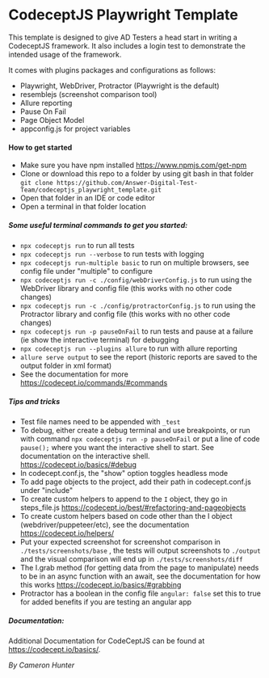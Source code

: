 # CodeceptJS Playwright Template  

This template is designed to give AD Testers a head start in writing a CodeceptJS framework. It also includes a login test to demonstrate the intended usage of the framework.  

It comes with plugins packages and configurations as follows:  
- Playwright, WebDriver, Protractor (Playwright is the default)
- resemblejs (screenshot comparison tool)
- Allure reporting
- Pause On Fail
- Page Object Model
- appconfig.js for project variables

#### How to get started
- Make sure you have npm installed https://www.npmjs.com/get-npm
- Clone or download this repo to a folder by using git bash in that folder `git clone https://github.com/Answer-Digital-Test-Team/codeceptjs_playwright_template.git`
- Open that folder in an IDE or code editor
- Open a terminal in that folder location

##### Some useful terminal commands to get you started:  
- `npx codeceptjs run` to run all tests
- `npx codeceptjs run --verbose` to run tests with logging
- `npx codeceptjs run-multiple basic` to run on multiple browsers, see config file under "multiple" to configure
- `npx codeceptjs run -c ./config/webDriverConfig.js` to run using the WebDriver library and config file (this works with no other code changes)
- `npx codeceptjs run -c ./config/protractorConfig.js` to run using the Protractor library and config file (this works with no other code changes)
- `npx codeceptjs run -p pauseOnFail` to run tests and pause at a failure (ie show the interactive terminal) for debugging
- `npx codeceptjs run --plugins allure` to run with allure reporting
- `allure serve output` to see the report (historic reports are saved to the output folder in xml format)
- See the documentation for more https://codecept.io/commands/#commands


##### Tips and tricks
- Test file names need to be appended with `_test`
- To debug, either create a debug terminal and use breakpoints, or run with command `npx codeceptjs run -p pauseOnFail` or put a line of code `pause();` where you want the interactive shell to start. See documentation on the interactive shell. https://codecept.io/basics/#debug
- In codecept.conf.js, the "show" option toggles headless mode
- To add page objects to the project, add their path in codecept.conf.js under "include"
- To create custom helpers to append to the `I` object, they go in steps_file.js https://codecept.io/best/#refactoring-and-pageobjects
- To create custom helpers based on code other than the I object (webdriver/puppeteer/etc), see the documentation https://codecept.io/helpers/
- Put your expected screenshot for screenshot comparison in `./tests/screenshots/base`  , the tests will output screenshots to `./output` and the visual comparison will end up in `./tests/screenshots/diff`
- The I.grab method (for getting data from the page to manipulate) needs to be in an async function with an await, see the documentation for how this works https://codecept.io/basics/#grabbing
- Protractor has a boolean in the config file `angular: false` set this to true for added benefits if you are testing an angular app 

##### Documentation:  
Additional Documentation for CodeCeptJS can be found at https://codecept.io/basics/. 

*By Cameron Hunter*  


